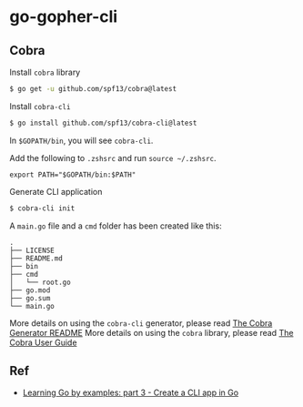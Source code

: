 # go-gopher-cli

## Cobra

Install `cobra` library

```bash
$ go get -u github.com/spf13/cobra@latest
```

Install `cobra-cli`

```bash
$ go install github.com/spf13/cobra-cli@latest
```

In `$GOPATH/bin`, you will see `cobra-cli`.

Add the following to `.zshsrc` and run `source ~/.zshsrc`.

```pre
export PATH="$GOPATH/bin:$PATH"
```

Generate CLI application

```bash
$ cobra-cli init
```

A `main.go` file and a `cmd` folder has been created like this:

```pre
.
├── LICENSE
├── README.md
├── bin
├── cmd
│   └── root.go
├── go.mod
├── go.sum
└── main.go
```

More details on using the `cobra-cli` generator, please read [The Cobra Generator README](https://github.com/spf13/cobra-cli/blob/main/README.md)
More details on using the `cobra` library, please read [The Cobra User Guide](https://github.com/spf13/cobra/blob/master/user_guide.md)


## Ref

- [Learning Go by examples: part 3 - Create a CLI app in Go](https://dev.to/aurelievache/learning-go-by-examples-part-3-create-a-cli-app-in-go-1h43)
